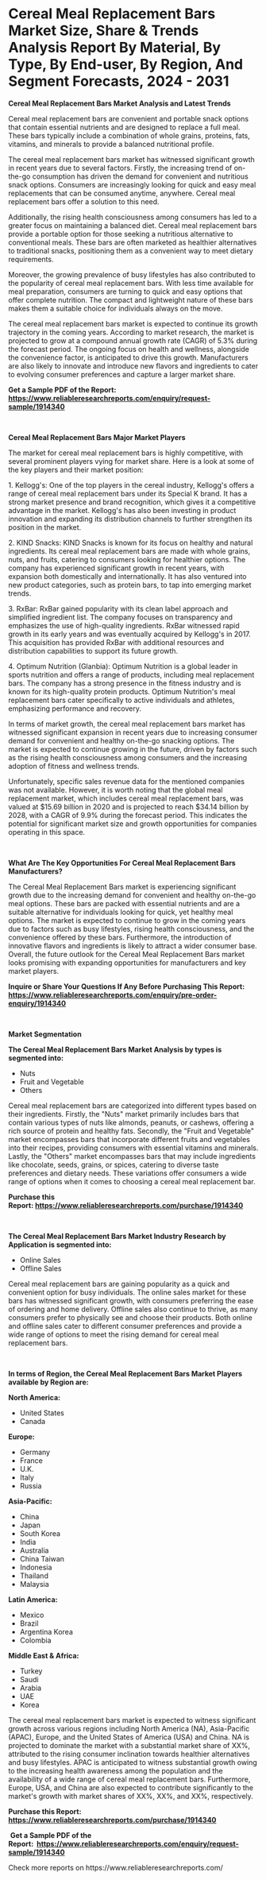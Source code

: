 <p><h1>Cereal Meal Replacement Bars Market Size, Share & Trends Analysis Report By Material, By Type, By End-user, By Region, And Segment Forecasts, 2024 - 2031</h1></p><p><strong>Cereal Meal Replacement Bars Market Analysis and Latest Trends</strong></p>
<p><p>Cereal meal replacement bars are convenient and portable snack options that contain essential nutrients and are designed to replace a full meal. These bars typically include a combination of whole grains, proteins, fats, vitamins, and minerals to provide a balanced nutritional profile.</p><p>The cereal meal replacement bars market has witnessed significant growth in recent years due to several factors. Firstly, the increasing trend of on-the-go consumption has driven the demand for convenient and nutritious snack options. Consumers are increasingly looking for quick and easy meal replacements that can be consumed anytime, anywhere. Cereal meal replacement bars offer a solution to this need.</p><p>Additionally, the rising health consciousness among consumers has led to a greater focus on maintaining a balanced diet. Cereal meal replacement bars provide a portable option for those seeking a nutritious alternative to conventional meals. These bars are often marketed as healthier alternatives to traditional snacks, positioning them as a convenient way to meet dietary requirements.</p><p>Moreover, the growing prevalence of busy lifestyles has also contributed to the popularity of cereal meal replacement bars. With less time available for meal preparation, consumers are turning to quick and easy options that offer complete nutrition. The compact and lightweight nature of these bars makes them a suitable choice for individuals always on the move.</p><p>The cereal meal replacement bars market is expected to continue its growth trajectory in the coming years. According to market research, the market is projected to grow at a compound annual growth rate (CAGR) of 5.3% during the forecast period. The ongoing focus on health and wellness, alongside the convenience factor, is anticipated to drive this growth. Manufacturers are also likely to innovate and introduce new flavors and ingredients to cater to evolving consumer preferences and capture a larger market share.</p></p>
<p><strong>Get a Sample PDF of the Report:&nbsp; <a href="https://www.reliableresearchreports.com/enquiry/request-sample/1914340">https://www.reliableresearchreports.com/enquiry/request-sample/1914340</a></strong></p>
<p>&nbsp;</p>
<p><strong>Cereal Meal Replacement Bars Major Market Players</strong></p>
<p><p>The market for cereal meal replacement bars is highly competitive, with several prominent players vying for market share. Here is a look at some of the key players and their market position:</p><p>1. Kellogg's: One of the top players in the cereal industry, Kellogg's offers a range of cereal meal replacement bars under its Special K brand. It has a strong market presence and brand recognition, which gives it a competitive advantage in the market. Kellogg's has also been investing in product innovation and expanding its distribution channels to further strengthen its position in the market.</p><p>2. KIND Snacks: KIND Snacks is known for its focus on healthy and natural ingredients. Its cereal meal replacement bars are made with whole grains, nuts, and fruits, catering to consumers looking for healthier options. The company has experienced significant growth in recent years, with expansion both domestically and internationally. It has also ventured into new product categories, such as protein bars, to tap into emerging market trends.</p><p>3. RxBar: RxBar gained popularity with its clean label approach and simplified ingredient list. The company focuses on transparency and emphasizes the use of high-quality ingredients. RxBar witnessed rapid growth in its early years and was eventually acquired by Kellogg's in 2017. This acquisition has provided RxBar with additional resources and distribution capabilities to support its future growth.</p><p>4. Optimum Nutrition (Glanbia): Optimum Nutrition is a global leader in sports nutrition and offers a range of products, including meal replacement bars. The company has a strong presence in the fitness industry and is known for its high-quality protein products. Optimum Nutrition's meal replacement bars cater specifically to active individuals and athletes, emphasizing performance and recovery.</p><p>In terms of market growth, the cereal meal replacement bars market has witnessed significant expansion in recent years due to increasing consumer demand for convenient and healthy on-the-go snacking options. The market is expected to continue growing in the future, driven by factors such as the rising health consciousness among consumers and the increasing adoption of fitness and wellness trends.</p><p>Unfortunately, specific sales revenue data for the mentioned companies was not available. However, it is worth noting that the global meal replacement market, which includes cereal meal replacement bars, was valued at $15.69 billion in 2020 and is projected to reach $34.14 billion by 2028, with a CAGR of 9.9% during the forecast period. This indicates the potential for significant market size and growth opportunities for companies operating in this space.</p></p>
<p>&nbsp;</p>
<p><strong>What Are The Key Opportunities For Cereal Meal Replacement Bars Manufacturers?</strong></p>
<p><p>The Cereal Meal Replacement Bars market is experiencing significant growth due to the increasing demand for convenient and healthy on-the-go meal options. These bars are packed with essential nutrients and are a suitable alternative for individuals looking for quick, yet healthy meal options. The market is expected to continue to grow in the coming years due to factors such as busy lifestyles, rising health consciousness, and the convenience offered by these bars. Furthermore, the introduction of innovative flavors and ingredients is likely to attract a wider consumer base. Overall, the future outlook for the Cereal Meal Replacement Bars market looks promising with expanding opportunities for manufacturers and key market players.</p></p>
<p><strong>Inquire or Share Your Questions If Any Before Purchasing This Report: <a href="https://www.reliableresearchreports.com/enquiry/pre-order-enquiry/1914340">https://www.reliableresearchreports.com/enquiry/pre-order-enquiry/1914340</a></strong></p>
<p>&nbsp;</p>
<p><strong>Market Segmentation</strong></p>
<p><strong>The Cereal Meal Replacement Bars Market Analysis by types is segmented into:</strong></p>
<p><ul><li>Nuts</li><li>Fruit and Vegetable</li><li>Others</li></ul></p>
<p><p>Cereal meal replacement bars are categorized into different types based on their ingredients. Firstly, the "Nuts" market primarily includes bars that contain various types of nuts like almonds, peanuts, or cashews, offering a rich source of protein and healthy fats. Secondly, the "Fruit and Vegetable" market encompasses bars that incorporate different fruits and vegetables into their recipes, providing consumers with essential vitamins and minerals. Lastly, the "Others" market encompasses bars that may include ingredients like chocolate, seeds, grains, or spices, catering to diverse taste preferences and dietary needs. These variations offer consumers a wide range of options when it comes to choosing a cereal meal replacement bar.</p></p>
<p><strong>Purchase this Report:&nbsp;<a href="https://www.reliableresearchreports.com/purchase/1914340">https://www.reliableresearchreports.com/purchase/1914340</a></strong></p>
<p>&nbsp;</p>
<p><strong>The Cereal Meal Replacement Bars Market Industry Research by Application is segmented into:</strong></p>
<p><ul><li>Online Sales</li><li>Offline Sales</li></ul></p>
<p><p>Cereal meal replacement bars are gaining popularity as a quick and convenient option for busy individuals. The online sales market for these bars has witnessed significant growth, with consumers preferring the ease of ordering and home delivery. Offline sales also continue to thrive, as many consumers prefer to physically see and choose their products. Both online and offline sales cater to different consumer preferences and provide a wide range of options to meet the rising demand for cereal meal replacement bars.</p></p>
<p>&nbsp;</p>
<p><strong>In terms of Region, the Cereal Meal Replacement Bars Market Players available by Region are:</strong></p>
<p>
    <p> <strong> North America: </strong>
        <ul>
            <li>United States</li>
            <li>Canada</li>
        </ul>
        </p> 
    <p> <strong> Europe: </strong>
        <ul>
            <li>Germany</li>
            <li>France</li>
            <li>U.K.</li>
            <li>Italy</li>
            <li>Russia</li>
        </ul>
        </p> 
    <p> <strong> Asia-Pacific: </strong>
        <ul>
            <li>China</li>
            <li>Japan</li>
            <li>South Korea</li>
            <li>India</li>
            <li>Australia</li>
            <li>China Taiwan</li>
            <li>Indonesia</li>
            <li>Thailand</li>
            <li>Malaysia</li>
        </ul>
        </p> 
    <p> <strong> Latin America: </strong>
        <ul>
            <li>Mexico</li>
            <li>Brazil</li>
            <li>Argentina Korea</li>
            <li>Colombia</li>
        </ul>
        </p> 
    <p> <strong> Middle East & Africa: </strong>
        <ul>
            <li>Turkey</li>
            <li>Saudi</li>
            <li>Arabia</li>
            <li>UAE</li>
            <li>Korea</li>
        </ul>
    </p>
    </p>
<p><p>The cereal meal replacement bars market is expected to witness significant growth across various regions including North America (NA), Asia-Pacific (APAC), Europe, and the United States of America (USA) and China. NA is projected to dominate the market with a substantial market share of XX%, attributed to the rising consumer inclination towards healthier alternatives and busy lifestyles. APAC is anticipated to witness substantial growth owing to the increasing health awareness among the population and the availability of a wide range of cereal meal replacement bars. Furthermore, Europe, USA, and China are also expected to contribute significantly to the market's growth with market shares of XX%, XX%, and XX%, respectively.</p></p>
<p><strong>Purchase this Report: <a href="https://www.reliableresearchreports.com/purchase/1914340">https://www.reliableresearchreports.com/purchase/1914340</a></strong></p>
<p>&nbsp;<strong>Get a Sample PDF of the Report:&nbsp;&nbsp;<a href="https://www.reliableresearchreports.com/enquiry/request-sample/1914340">https://www.reliableresearchreports.com/enquiry/request-sample/1914340</a></strong></p>
<p><strong></strong></p>
<p>Check more reports on https://www.reliableresearchreports.com/</p>